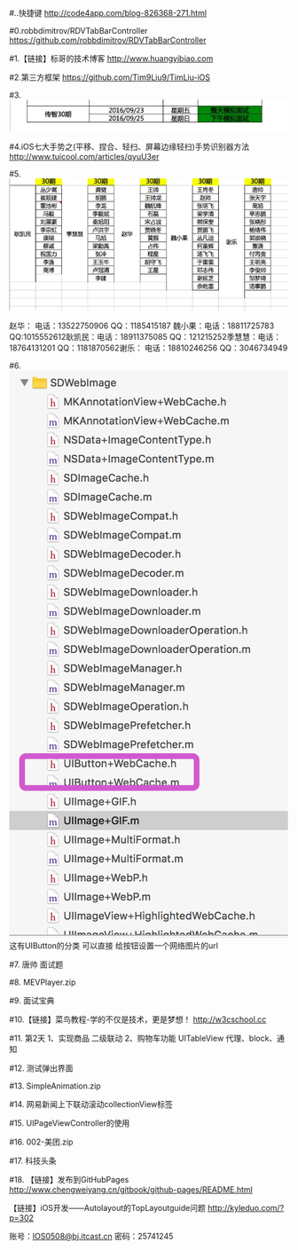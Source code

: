#..快捷键
http://code4app.com/blog-826368-271.html

#0.robbdimitrov/RDVTabBarController
https://github.com/robbdimitrov/RDVTabBarController

#1.【链接】标哥的技术博客
http://www.huangyibiao.com

#2.第三方框架
https://github.com/Tim9Liu9/TimLiu-iOS

#3.![](/assets/404E239407FE4212DFAAC4F74F7AC9A5.jpg)

#4.iOS七大手势之(平移、捏合、轻扫、屏幕边缘轻扫)手势识别器方法
http://www.tuicool.com/articles/qyuU3er

#5.![](/assets/EF37E8C4F2630B6EFC57D1C89064E730.jpg)

赵华： 电话：13522750906 QQ：1185415187 魏小果：电话：18811725783 QQ:1015552612耿凯民：电话：18911375085 QQ：121215252季慧慧：电话：18764131201 QQ：1181870562谢乐： 电话：18810246256 QQ：3046734949

#6.
![](/assets/192FC0DC9003B004A5909D121657AAFF.jpg)
这有UIButton的分类 可以直接 给按钮设置一个网络图片的url

#7.
唐帅 面试题

#8.
MEVPlayer.zip

#9.
面试宝典

#10.【链接】菜鸟教程-学的不仅是技术，更是梦想！
http://w3cschool.cc

#11.
第2天	
1、实现商品 二级联动
2、购物车功能	UITableView 代理、block、通知

#12.
测试弹出界面

#13.
SimpleAnimation.zip

#14.
网易新闻上下联动滚动collectionView标签

#15.
UIPageViewController的使用

#16.
002-美团.zip

#17.
科技头条

#18.
【链接】发布到GitHubPages
http://www.chengweiyang.cn/gitbook/github-pages/README.html

【链接】iOS开发——Autolayout的TopLayoutguide问题
http://kyleduo.com/?p=302

 账号：IOS0508@bj.itcast.cn 密码：25741245






